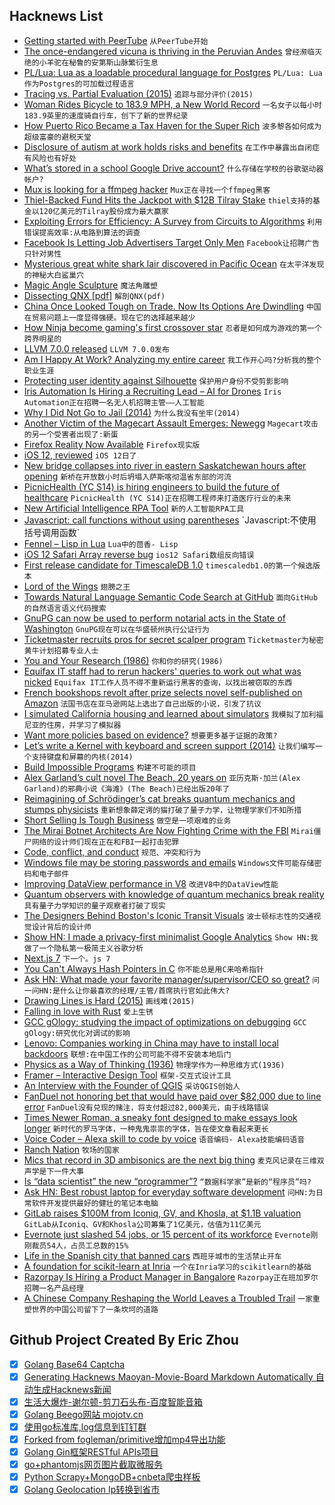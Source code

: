 ## Hacknews List


- [Getting started with PeerTube](https://medium.com/we-distribute/getting-started-with-peertube-ec5dbf007058)  `从PeerTube开始`
- [The once-endangered vicuna is thriving in the Peruvian Andes](http://www.bbc.com/travel/gallery/20180917-the-rarest-fabric-on-earth)  `曾经濒临灭绝的小羊驼在秘鲁的安第斯山脉繁衍生息`
- [PL/Lua: Lua as a loadable procedural language for Postgres](https://github.com/pllua/pllua)  `PL/Lua: Lua作为Postgres的可加载过程语言`
- [Tracing vs. Partial Evaluation (2015)](http://stefan-marr.de/papers/oopsla-marr-ducasse-meta-tracing-vs-partial-evaluation/)  `追踪与部分评价(2015)`
- [Woman Rides Bicycle to 183.9 MPH, a New World Record](https://www.npr.org/2018/09/18/649221471/woman-rides-bicycle-to-183-9-mph-a-new-world-record)  `一名女子以每小时183.9英里的速度骑自行车，创下了新的世界纪录`
- [How Puerto Rico Became a Tax Haven for the Super Rich](https://www.gq.com/story/how-puerto-rico-became-tax-haven-for-super-rich)  `波多黎各如何成为超级富豪的避税天堂`
- [Disclosure of autism at work holds risks and benefits](https://www.spectrumnews.org/opinion/viewpoint/disclosure-autism-work-holds-risks-benefits/)  `在工作中暴露出自闭症有风险也有好处`
- [What’s stored in a school Google Drive account?](https://web.archive.org/web/20180919124648/https://missourieducationwatchdog.com/whats-stored-in-your-school-google-drive-account-you-might-be-surprised/)  `什么存储在学校的谷歌驱动器帐户?`
- [Mux is looking for a ffmpeg hacker](http://mux.com/jobs)  `Mux正在寻找一个ffmpeg黑客`
- [Thiel-Backed Fund Hits the Jackpot with $12B Tilray Stake](https://www.bloomberg.com/news/articles/2018-09-19/thiel-backed-fund-hits-jackpot-with-12-billion-tilray-stake)  `thiel支持的基金以120亿美元的Tilray股份成为最大赢家`
- [Exploiting Errors for Efficiency: A Survey from Circuits to Algorithms](https://arxiv.org/abs/1809.05859)  `利用错误提高效率:从电路到算法的调查`
- [Facebook Is Letting Job Advertisers Target Only Men](https://www.propublica.org/article/facebook-is-letting-job-advertisers-target-only-men)  `Facebook让招聘广告只针对男性`
- [Mysterious great white shark lair discovered in Pacific Ocean](https://www.sfgate.com/news/article/Mysterious-great-white-shark-lair-discovered-in-13234068.php?t=5c043f9ce3&amp;f?)  `在太平洋发现的神秘大白鲨巢穴`
- [Magic Angle Sculpture](https://www.jvmuntean.com/)  `魔法角雕塑`
- [Dissecting QNX [pdf]](https://www.blackhat.com/docs/asia-18/asia-18-Wetzels_Abassi_dissecting_qnx__WP.pdf)  `解剖QNX(pdf)`
- [China Once Looked Tough on Trade. Now Its Options Are Dwindling](https://www.nytimes.com/2018/09/18/business/china-trade-war-retaliate.html)  `中国在贸易问题上一度显得强硬。现在它的选择越来越少`
- [How Ninja become gaming&#39;s first crossover star](http://www.espn.com/espn/feature/story/_/id/24710688/fortnite-legend-ninja-living-stream)  `忍者是如何成为游戏的第一个跨界明星的`
- [LLVM 7.0.0 released](http://releases.llvm.org/7.0.0/docs/ReleaseNotes.html)  `LLVM 7.0.0发布`
- [Am I Happy At Work? Analyzing my entire career](https://www.trackinghappiness.com/happy-at-work/)  `我工作开心吗?分析我的整个职业生涯`
- [Protecting user identity against Silhouette](https://blog.twitter.com/engineering/en_us/topics/insights/2018/twitter_silhouette.html)  `保护用户身份不受剪影影响`
- [Iris Automation Is Hiring a Recruiting Lead – AI for Drones](http://www.irisonboard.com/careers/)  `Iris Automation正在招聘一名无人机招聘主管——人工智能`
- [Why I Did Not Go to Jail (2014)](https://a16z.com/2014/02/06/why-i-did-not-go-to-jail/)  `为什么我没有坐牢(2014)`
- [Another Victim of the Magecart Assault Emerges: Newegg](https://www.riskiq.com/blog/labs/magecart-newegg/)  `Magecart攻击的另一个受害者出现了:新蛋`
- [Firefox Reality Now Available](https://blog.mozilla.org/blog/2018/09/18/firefox-reality-now-available/)  `Firefox现实版`
- [iOS 12, reviewed](https://arstechnica.com/gadgets/2018/09/ios-12-thoroughly-reviewed/)  `iOS 12日了`
- [New bridge collapses into river in eastern Saskatchewan hours after opening](https://globalnews.ca/news/4461681/new-bridge-collapses-into-river-in-rural-saskatchewan-hours-after-opening/)  `新桥在开放数小时后坍塌入萨斯喀彻温省东部的河流`
- [PicnicHealth (YC S14) is hiring engineers to build the future of healthcare](https://team.picnichealth.com/jobs?src=hackerNews)  `PicnicHealth (YC S14)正在招聘工程师来打造医疗行业的未来`
- [New Artificial Intelligence RPA Tool](https://www.nlsql.com/blog/post/rpa_software/)  `新的人工智能RPA工具`
- [Javascript: call functions without using parentheses](https://michelenasti.com/2018/09/19/Javascript-chiamare-funzioni-senza-usare-parentesi-(what!).html)  `Javascript:不使用括号调用函数`
- [Fennel – Lisp in Lua](https://fennel-lang.org/)  `Lua中的茴香- Lisp`
- [iOS 12 Safari Array reverse bug](https://stackoverflow.com/questions/52390368/array-state-will-be-cached-in-ios-12-safari-is-bug-or-feature/52392901)  `ios12 Safari数组反向错误`
- [First release candidate for TimescaleDB 1.0](https://blog.timescale.com/announcing-1-0-enterprise-ready-time-series-database-sql-open-source-400b4342dfa0)  `timescaledb1.0的第一个候选版本`
- [Lord of the Wings](https://www.seas.harvard.edu/content/lord-of-wings)  `翅膀之王`
- [Towards Natural Language Semantic Code Search at GitHub](https://githubengineering.com/towards-natural-language-semantic-code-search/)  `面向GitHub的自然语言语义代码搜索`
- [GnuPG can now be used to perform notarial acts in the State of Washington](https://lists.gnupg.org/pipermail/gnupg-users/2018-September/060987.html)  `GnuPG现在可以在华盛顿州执行公证行为`
- [Ticketmaster recruits pros for secret scalper program](https://www.cbc.ca/news/business/a-public-relations-nightmare-ticketmaster-recruits-pros-for-secret-scalper-program-1.4828535)  `Ticketmaster为秘密黄牛计划招募专业人士`
- [You and Your Research (1986)](http://www.cs.virginia.edu/~robins/YouAndYourResearch.html)  `你和你的研究(1986)`
- [Equifax IT staff had to rerun hackers&#39; queries to work out what was nicked](https://www.theregister.co.uk/2018/09/17/gao_report_equifax_mega_breach/)  `Equifax IT工作人员不得不重新运行黑客的查询，以找出被窃取的东西`
- [French bookshops revolt after prize selects novel self-published on Amazon](https://www.theguardian.com/books/2018/sep/15/french-bookshops-revolt-after-prize-selects-novel-self-published-on-amazon)  `法国书店在亚马逊网站上选出了自己出版的小说，引发了抗议`
- [I simulated California housing and learned about simulators](https://apenwarr.ca/log/?m=201809#18)  `我模拟了加利福尼亚的住房，并学习了模拟器`
- [Want more policies based on evidence?](http://review.chicagobooth.edu/accounting/2018/article/want-more-policies-based-evidence)  `想要更多基于证据的政策?`
- [Let’s write a Kernel with keyboard and screen support (2014)](https://arjunsreedharan.org/post/99370248137/kernel-201-lets-write-a-kernel-with-keyboard)  `让我们编写一个支持键盘和屏幕的内核(2014)`
- [Build Impossible Programs](https://jvns.ca/blog/2018/09/18/build-impossible-programs/)  `构建不可能的项目`
- [Alex Garland’s cult novel The Beach, 20 years on](https://www.theguardian.com/books/2016/jul/02/alex-garland-the-beach-20-years-on)  `亚历克斯·加兰(Alex Garland)的邪典小说《海滩》(The Beach)已经出版20年了`
- [Reimagining of Schrödinger’s cat breaks quantum mechanics and stumps physicists](https://www.nature.com/articles/d41586-018-06749-8)  `重新想象薛定谔的猫打破了量子力学，让物理学家们不知所措`
- [Short Selling Is Tough Business](https://www.bloomberg.com/view/articles/2018-09-18/short-selling-is-a-tough-business)  `做空是一项艰难的业务`
- [The Mirai Botnet Architects Are Now Fighting Crime with the FBI](https://www.wired.com/story/mirai-botnet-creators-fbi-sentencing/)  `Mirai僵尸网络的设计师们现在正在和FBI一起打击犯罪`
- [Code, conflict, and conduct](https://lwn.net/SubscriberLink/765108/f1a80a6d6a6ff0f4/)  `规范、冲突和行为`
- [Windows file may be storing passwords and emails](https://www.zdnet.com/article/this-windows-file-may-be-secretly-hoarding-your-passwords-and-emails/#)  `Windows文件可能存储密码和电子邮件`
- [Improving DataView performance in V8](https://v8project.blogspot.com/2018/09/dataview.html)  `改进V8中的DataView性能`
- [Quantum observers with knowledge of quantum mechanics break reality](https://arstechnica.com/science/2018/09/quantum-observers-with-knowledge-of-quantum-mechanics-break-reality/)  `具有量子力学知识的量子观察者打破了现实`
- [The Designers Behind Boston&#39;s Iconic Transit Visuals](https://www.citylab.com/design/2018/09/how-boston-got-its-t/570004/)  `波士顿标志性的交通视觉设计背后的设计师`
- [Show HN: I made a privacy-first minimalist Google Analytics](https://simpleanalytics.io)  `Show HN:我做了一个隐私第一极简主义谷歌分析`
- [Next.js 7](https://nextjs.org/blog/next-7)  `下一个。js 7`
- [You Can&#39;t Always Hash Pointers in C](https://nullprogram.com/blog/2016/05/30/)  `你不能总是用C来哈希指针`
- [Ask HN: What made your favorite manager/supervisor/CEO so great?](item?id=18021782)  `问一问HN:是什么让你最喜欢的经理/主管/首席执行官如此伟大?`
- [Drawing Lines is Hard (2015)](https://mattdesl.svbtle.com/drawing-lines-is-hard)  `画线难(2015)`
- [Falling in love with Rust](http://dtrace.org/blogs/bmc/2018/09/18/falling-in-love-with-rust/)  `爱上生锈`
- [GCC gOlogy: studying the impact of optimizations on debugging](https://www.fsfla.org/~lxoliva/writeups/gOlogy/gOlogy.txt)  `GCC gOlogy:研究优化对调试的影响`
- [Lenovo: Companies working in China may have to install local backdoors](https://www.theinquirer.net/inquirer/news/3062910/lenovo-companies-working-in-china-may-have-to-install-local-backdoors)  `联想:在中国工作的公司可能不得不安装本地后门`
- [Physics as a Way of Thinking (1936)](https://fermatslibrary.com/s/physics-as-a-way-of-thinking)  `物理学作为一种思维方式(1936)`
- [Framer – Interactive Design Tool](https://framer.com/)  `框架-交互式设计工具`
- [An Interview with the Founder of QGIS](https://www.xyht.com/spatial-itgis/godfather-of-qgis/)  `采访QGIS创始人`
- [FanDuel not honoring bet that would have paid over $82,000 due to line error](http://www.espn.com/chalk/story/_/id/24726426/fanduel-not-honoring-bet-paid-more-82000-due-line-error)  `FanDuel没有兑现的赌注，将支付超过82,000美元，由于线路错误`
- [Times Newer Roman, a sneaky font designed to make essays look longer](https://www.theverge.com/2018/9/18/17875054/times-newer-roman-font-essay-length)  `新时代的罗马字体，一种鬼鬼祟祟的字体，旨在使文章看起来更长`
- [Voice Coder – Alexa skill to code by voice](https://voicecoder.net/)  `语音编码- Alexa技能编码语音`
- [Ranch Nation](https://www.nytimes.com/2018/09/18/dining/ranch-dressing-history.html)  `牧场的国家`
- [Mics that record in 3D ambisonics are the next big thing](http://cdm.link/2018/09/3d-ambisonic-microphones/)  `麦克风记录在三维双声学是下一件大事`
- [Is “data scientist” the new “programmer”?](http://blogs.harvard.edu/philg/2018/09/18/is-data-scientist-the-new-programmer/)  `“数据科学家”是新的“程序员”吗?`
- [Ask HN: Best robust laptop for everyday software development](item?id=18022809)  `问HN:为日常软件开发提供最好的健壮的笔记本电脑`
- [GitLab raises $100M from Iconiq, GV, and Khosla, at $1.1B valuation](https://venturebeat.com/2018/09/19/gitlab-raises-100-million-from-iconiq-gv-and-khosla-at-1-1-billion-valuation/)  `GitLab从Iconiq、GV和Khosla公司筹集了1亿美元，估值为11亿美元`
- [Evernote just slashed 54 jobs, or 15 percent of its workforce](https://techcrunch.com/2018/09/18/evernote-just-slashed-54-jobs-or-15-percent-of-its-workforce/)  `Evernote刚刚裁员54人，占员工总数的15%`
- [Life in the Spanish city that banned cars](https://www.theguardian.com/cities/2018/sep/18/paradise-life-spanish-city-banned-cars-pontevedra)  `西班牙城市的生活禁止开车`
- [A foundation for scikit-learn at Inria](http://gael-varoquaux.info/programming/a-foundation-for-scikit-learn-at-inria.html)  `一个在Inria学习的scikitlearn的基础`
- [Razorpay Is Hiring a Product Manager in Bangalore](item?id=18025896)  `Razorpay正在班加罗尔招聘一名产品经理`
- [A Chinese Company Reshaping the World Leaves a Troubled Trail](https://www.bloomberg.com/news/features/2018-09-19/a-chinese-company-reshaping-the-world-leaves-a-troubled-trail)  `一家重塑世界的中国公司留下了一条坎坷的道路`

## Github Project Created By Eric Zhou

- [x] [Golang Base64 Captcha](https://github.com/mojocn/base64Captcha)
- [x] [Generating Hacknews Maoyan-Movie-Board Markdown Automatically 自动生成Hacknews新闻](https://github.com/dejavuzhou/md-genie)
- [x] [生活大爆炸-谢尔顿-剪刀石头布-百度智能音箱](https://github.com/mojocn/dueros-bang-game)
- [x] [Golang Beego网站 mojotv.cn](https://github.com/mojocn/www.mojotv.cn)
- [x] [使用go标准库,log信息到钉钉群](https://github.com/mojocn/dooger)
- [x] [Forked from fogleman/primitive增加mp4导出功能](https://github.com/mojocn/primitive)
- [x] [Golang Gin框架RESTful APIs项目](https://github.com/JJJJJJJerk/ezier-golang-web-api-framework)
- [x] [go+phantomjs网页图片截取微服务](https://github.com/mojocn/screen_shot)
- [x] [Python Scrapy+MongoDB+cnbeta爬虫样板](https://github.com/mojocn/scrapy_mongodb_boilerplate_cnbeta)
- [x] [Golang Geolocation Ip转换到省市](https://github.com/mojocn/ip2location)